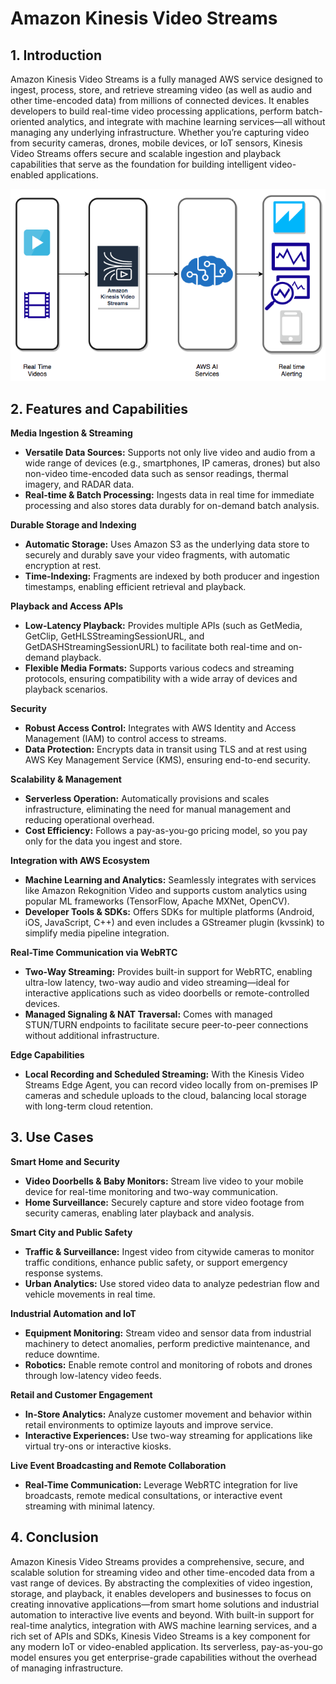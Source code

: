 # Amazon Kinesis Video Streams

## 1. Introduction

Amazon Kinesis Video Streams is a fully managed AWS service designed to ingest, process, store, and retrieve streaming video (as well as audio and other time-encoded data) from millions of connected devices. It enables developers to build real-time video processing applications, perform batch-oriented analytics, and integrate with machine learning services—all without managing any underlying infrastructure. Whether you’re capturing video from security cameras, drones, mobile devices, or IoT sensors, Kinesis Video Streams offers secure and scalable ingestion and playback capabilities that serve as the foundation for building intelligent video-enabled applications.  

![video-stream](./_assets/video-stream.png)

## 2. Features and Capabilities

**Media Ingestion & Streaming**
- **Versatile Data Sources:** Supports not only live video and audio from a wide range of devices (e.g., smartphones, IP cameras, drones) but also non-video time-encoded data such as sensor readings, thermal imagery, and RADAR data.
- **Real-time & Batch Processing:** Ingests data in real time for immediate processing and also stores data durably for on-demand batch analysis.  

**Durable Storage and Indexing**
- **Automatic Storage:** Uses Amazon S3 as the underlying data store to securely and durably save your video fragments, with automatic encryption at rest.
- **Time-Indexing:** Fragments are indexed by both producer and ingestion timestamps, enabling efficient retrieval and playback.  

**Playback and Access APIs**
- **Low-Latency Playback:** Provides multiple APIs (such as GetMedia, GetClip, GetHLSStreamingSessionURL, and GetDASHStreamingSessionURL) to facilitate both real-time and on-demand playback.
- **Flexible Media Formats:** Supports various codecs and streaming protocols, ensuring compatibility with a wide array of devices and playback scenarios.  

**Security**
- **Robust Access Control:** Integrates with AWS Identity and Access Management (IAM) to control access to streams.
- **Data Protection:** Encrypts data in transit using TLS and at rest using AWS Key Management Service (KMS), ensuring end-to-end security.  

**Scalability & Management**
- **Serverless Operation:** Automatically provisions and scales infrastructure, eliminating the need for manual management and reducing operational overhead.
- **Cost Efficiency:** Follows a pay-as-you-go pricing model, so you pay only for the data you ingest and store.  

**Integration with AWS Ecosystem**
- **Machine Learning and Analytics:** Seamlessly integrates with services like Amazon Rekognition Video and supports custom analytics using popular ML frameworks (TensorFlow, Apache MXNet, OpenCV).
- **Developer Tools & SDKs:** Offers SDKs for multiple platforms (Android, iOS, JavaScript, C++) and even includes a GStreamer plugin (kvssink) to simplify media pipeline integration.  

**Real-Time Communication via WebRTC**
- **Two-Way Streaming:** Provides built-in support for WebRTC, enabling ultra-low latency, two-way audio and video streaming—ideal for interactive applications such as video doorbells or remote-controlled devices.
- **Managed Signaling & NAT Traversal:** Comes with managed STUN/TURN endpoints to facilitate secure peer-to-peer connections without additional infrastructure.  

**Edge Capabilities**
- **Local Recording and Scheduled Streaming:** With the Kinesis Video Streams Edge Agent, you can record video locally from on-premises IP cameras and schedule uploads to the cloud, balancing local storage with long-term cloud retention.  

## 3. Use Cases

**Smart Home and Security**
- **Video Doorbells & Baby Monitors:** Stream live video to your mobile device for real-time monitoring and two-way communication.
- **Home Surveillance:** Securely capture and store video footage from security cameras, enabling later playback and analysis.

**Smart City and Public Safety**
- **Traffic & Surveillance:** Ingest video from citywide cameras to monitor traffic conditions, enhance public safety, or support emergency response systems.
- **Urban Analytics:** Use stored video data to analyze pedestrian flow and vehicle movements in real time.

**Industrial Automation and IoT**
- **Equipment Monitoring:** Stream video and sensor data from industrial machinery to detect anomalies, perform predictive maintenance, and reduce downtime.
- **Robotics:** Enable remote control and monitoring of robots and drones through low-latency video feeds.

**Retail and Customer Engagement**
- **In-Store Analytics:** Analyze customer movement and behavior within retail environments to optimize layouts and improve service.
- **Interactive Experiences:** Use two-way streaming for applications like virtual try-ons or interactive kiosks.

**Live Event Broadcasting and Remote Collaboration**
- **Real-Time Communication:** Leverage WebRTC integration for live broadcasts, remote medical consultations, or interactive event streaming with minimal latency.  

## 4. Conclusion

Amazon Kinesis Video Streams provides a comprehensive, secure, and scalable solution for streaming video and other time-encoded data from a vast range of devices. By abstracting the complexities of video ingestion, storage, and playback, it enables developers and businesses to focus on creating innovative applications—from smart home solutions and industrial automation to interactive live events and beyond. With built-in support for real-time analytics, integration with AWS machine learning services, and a rich set of APIs and SDKs, Kinesis Video Streams is a key component for any modern IoT or video-enabled application. Its serverless, pay-as-you-go model ensures you get enterprise-grade capabilities without the overhead of managing infrastructure.